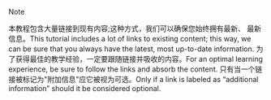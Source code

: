 > [!NOTE]
> <span data-ttu-id="f90b1-101">本教程包含大量链接到现有内容;这种方式，我们可以确保您始终拥有最新、 最新信息。</span><span class="sxs-lookup"><span data-stu-id="f90b1-101">This tutorial includes a lot of links to existing content; this way, we can be sure that you always have the latest, most up-to-date information.</span></span> <span data-ttu-id="f90b1-102">为了获得最佳的教学经验，一定要跟随链接并吸收的内容。</span><span class="sxs-lookup"><span data-stu-id="f90b1-102">For an optimal learning experience, be sure to follow the links and absorb the content.</span></span> <span data-ttu-id="f90b1-103">只有当一个链接被标记为"附加信息"应它被视为可选。</span><span class="sxs-lookup"><span data-stu-id="f90b1-103">Only if a link is labeled as “additional information” should it be considered optional.</span></span>